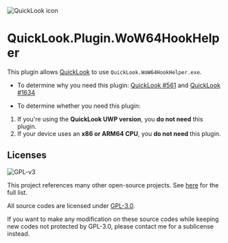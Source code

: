 ![QuickLook icon](https://user-images.githubusercontent.com/1687847/29485863-8cd61b7c-84e2-11e7-97d5-eacc2ba10d28.png)

# QuickLook.Plugin.WoW64HookHelper

This plugin allows [QuickLook](https://github.com/QL-Win/QuickLook) to use `QuickLook.WoW64HookHelper.exe`.

* To determine why you need this plugin: [QuickLook #561](https://github.com/QL-Win/QuickLook/issues/561#issuecomment-610830901) and [QuickLook #1634](https://github.com/QL-Win/QuickLook/issues/1634)

* To determine whether you need this plugin:

1. If you're using the **QuickLook UWP version**, you **do not need** this plugin.
2. If your device uses an **x86 or ARM64 CPU**, you **do not need** this plugin.

## Licenses

![GPL-v3](https://www.gnu.org/graphics/gplv3-127x51.png)

This project references many other open-source projects. See [here](https://github.com/QL-Win/QuickLook/wiki/On-the-Shoulders-of-Giants) for the full list.

All source codes are licensed under [GPL-3.0](https://opensource.org/licenses/GPL-3.0).

If you want to make any modification on these source codes while keeping new codes not protected by GPL-3.0, please contact me for a sublicense instead.

